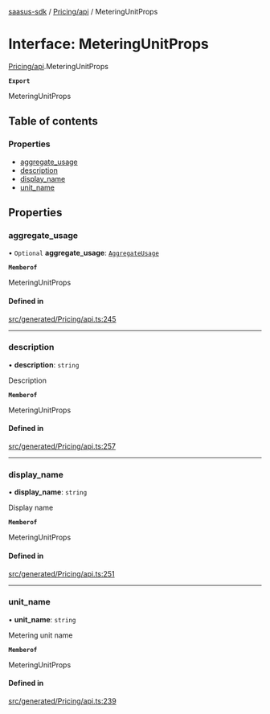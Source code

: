 [saasus-sdk](../README.md) / [Pricing/api](../modules/Pricing_api.md) / MeteringUnitProps

# Interface: MeteringUnitProps

[Pricing/api](../modules/Pricing_api.md).MeteringUnitProps

**`Export`**

MeteringUnitProps

## Table of contents

### Properties

- [aggregate\_usage](Pricing_api.MeteringUnitProps.md#aggregate_usage)
- [description](Pricing_api.MeteringUnitProps.md#description)
- [display\_name](Pricing_api.MeteringUnitProps.md#display_name)
- [unit\_name](Pricing_api.MeteringUnitProps.md#unit_name)

## Properties

### aggregate\_usage

• `Optional` **aggregate\_usage**: [`AggregateUsage`](../enums/Pricing_api.AggregateUsage.md)

**`Memberof`**

MeteringUnitProps

#### Defined in

[src/generated/Pricing/api.ts:245](https://github.com/saasus-platform/saasus-sdk-javascript/blob/c6c266c/src/generated/Pricing/api.ts#L245)

___

### description

• **description**: `string`

Description

**`Memberof`**

MeteringUnitProps

#### Defined in

[src/generated/Pricing/api.ts:257](https://github.com/saasus-platform/saasus-sdk-javascript/blob/c6c266c/src/generated/Pricing/api.ts#L257)

___

### display\_name

• **display\_name**: `string`

Display name

**`Memberof`**

MeteringUnitProps

#### Defined in

[src/generated/Pricing/api.ts:251](https://github.com/saasus-platform/saasus-sdk-javascript/blob/c6c266c/src/generated/Pricing/api.ts#L251)

___

### unit\_name

• **unit\_name**: `string`

Metering unit name

**`Memberof`**

MeteringUnitProps

#### Defined in

[src/generated/Pricing/api.ts:239](https://github.com/saasus-platform/saasus-sdk-javascript/blob/c6c266c/src/generated/Pricing/api.ts#L239)
